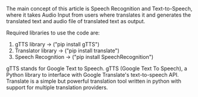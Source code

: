 The main concept of this article is Speech Recognition and Text-to-Speech, where it takes Audio Input from users where translates it and generates the translated text and audio file of translated text as output.

Required libraries to use the code are:
1) gTTS library -> ("pip install gTTS")
2) Translator library -> ("pip install translate")
3) Speech Recognition -> ("pip install SpeechRecognition")

 gTTS stands for Google Text to Speech. gTTS (Google Text To Speech), a Python library to interface with Google Translate's text-to-speech API.
Translate is a simple but powerful translation tool written in python with support for multiple translation providers.
